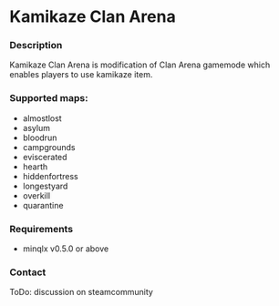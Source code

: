 # Kamikaze Clan Arena

### Description
Kamikaze Clan Arena is modification of Clan Arena gamemode which enables players to use kamikaze item.

### Supported maps:
- almostlost
- asylum
- bloodrun
- campgrounds
- eviscerated
- hearth
- hiddenfortress
- longestyard
- overkill
- quarantine

### Requirements
- minqlx v0.5.0 or above

### Contact
ToDo: discussion on steamcommunity

